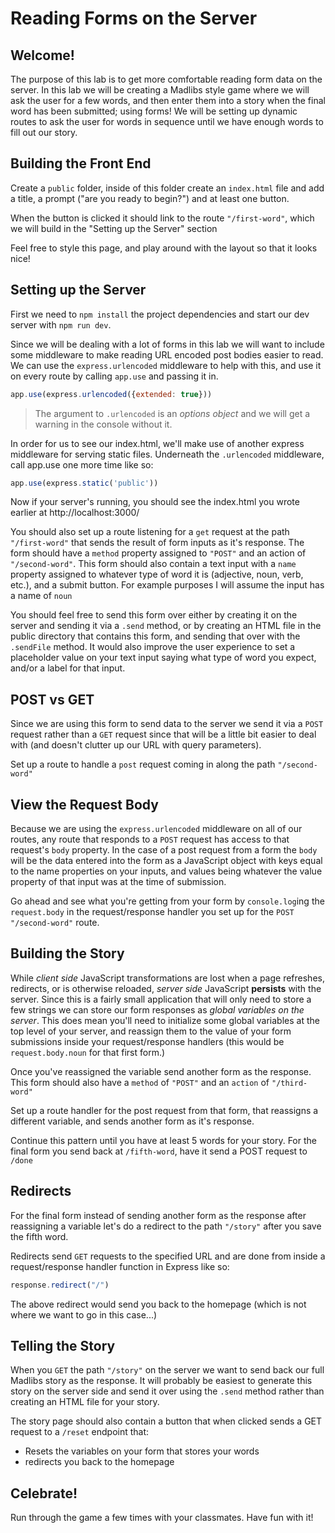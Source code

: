 # Reading Forms on the Server

## Welcome!

The purpose of this lab is to get more comfortable reading form data on the server. In this lab we will be creating a Madlibs style game where we will ask the user for a few words, and then enter them into a story when the final word has been submitted; using forms! We will be setting up dynamic routes to ask the user for words in sequence until we have enough words to fill out our story.

## Building the Front End

Create a `public` folder, inside of this folder create an `index.html` file and add a title, a prompt ("are you ready to begin?") and at least one button.

When the button is clicked it should link to the route `"/first-word"`, which we will build in the "Setting up the Server" section

Feel free to style this page, and play around with the layout so that it looks nice!

## Setting up the Server

First we need to `npm install` the project dependencies and start our dev server with `npm run dev`.

Since we will be dealing with a lot of forms in this lab we will want to include some middleware to make reading URL encoded post bodies easier to read. We can use the `express.urlencoded` middleware to help with this, and use it on every route by calling `app.use` and passing it in.

```js
app.use(express.urlencoded({extended: true}))
```

> The argument to `.urlencoded` is an *options object* and we will get a warning in the console without it.

In order for us to see our index.html, we'll make use of another express middleware for serving static files. Underneath the `.urlencoded` middleware, call app.use one more time like so:

```js
app.use(express.static('public'))
```

Now if your server's running, you should see the index.html you wrote earlier at http://localhost:3000/

You should also set up a route listening for a `get` request at the path `"/first-word"` that sends the result of form inputs as it's response. The form should have a `method` property assigned to `"POST"` and an action of `"/second-word"`. This form should also contain a text input with a `name` property assigned to whatever type of word it is (adjective, noun, verb, etc.), and a submit button. For example purposes I will assume the input has a name of `noun`

You should feel free to send this form over either by creating it on the server and sending it via a `.send` method, or by creating an HTML file in the public directory that contains this form, and sending that over with the `.sendFile` method. It would also improve the user experience to set a placeholder value on your text input saying what type of word you expect, and/or a label for that input.

## POST vs GET

Since we are using this form to send data to the server we send it via a `POST` request rather than a `GET` request since that will be a little bit easier to deal with (and doesn't clutter up our URL with query parameters).

Set up a route to handle a `post` request coming in along the path `"/second-word"`


## View the Request Body

Because we are using the `express.urlencoded` middleware on all of our routes, any route that responds to a `POST` request has access to that request's `body` property. In the case of a post request from a form the `body` will be the data entered into the form as a JavaScript object with keys equal to the name properties on your inputs, and values being whatever the value property of that input was at the time of submission.

Go ahead and see what you're getting from your form by `console.log`ing the `request.body` in the request/response handler you set up for the `POST "/second-word"` route.

## Building the Story

While *client side* JavaScript transformations are lost when a page refreshes, redirects, or is otherwise reloaded, *server side* JavaScript **persists** with the server. Since this is a fairly small application that will only need to store a few strings we can store our form responses as *global variables on the server*. This does mean you'll need to initialize some global variables at the top level of your server, and reassign them to the value of your form submissions inside your request/response handlers (this would be `request.body.noun` for that first form.)

Once you've reassigned the variable send another form as the response. This form should also have a `method` of `"POST"` and an `action` of `"/third-word"`

Set up a route handler for the post request from that form, that reassigns a different variable, and sends another form as it's response.

Continue this pattern until you have at least 5 words for your story. For the final form you send back at `/fifth-word`, have it send a POST request to `/done`

## Redirects

For the final form instead of sending another form as the response after reassigning a variable let's do a redirect to the path `"/story"` after you save the fifth word.

Redirects send `GET` requests to the specified URL and are done from inside a request/response handler function in Express like so:

```js
response.redirect("/")
```

The above redirect would send you back to the homepage (which is not where we want to go in this case...)

## Telling the Story

When you `GET` the path `"/story"` on the server we want to send back our full Madlibs story as the response. It will probably be easiest to generate this story on the server side and send it over using the `.send` method rather than creating an HTML file for your story.

The story page should also contain a button that when clicked sends a GET request to a `/reset` endpoint that:

* Resets the variables on your form that stores your words
* redirects you back to the homepage

## Celebrate!

Run through the game a few times with your classmates. Have fun with it!
